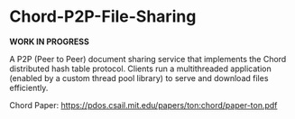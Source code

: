 # Chord-P2P-File-Sharing

**WORK IN PROGRESS**

A P2P (Peer to Peer) document sharing service that implements the Chord distributed hash table protocol. Clients run a multithreaded application (enabled by a custom thread pool library) to serve and download files efficiently.

Chord Paper: https://pdos.csail.mit.edu/papers/ton:chord/paper-ton.pdf
